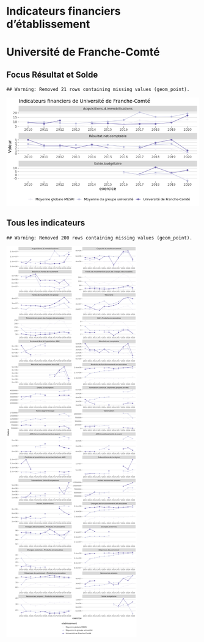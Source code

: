 Indicateurs financiers d’établissement
================

# Université de Franche-Comté

## Focus Résultat et Solde

    ## Warning: Removed 21 rows containing missing values (geom_point).

![](université_de_franche_comté_files/figure-gfm/etab.focus-1.png)<!-- -->

## Tous les indicateurs

    ## Warning: Removed 200 rows containing missing values (geom_point).

![](université_de_franche_comté_files/figure-gfm/etab-1.png)<!-- -->
